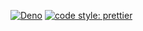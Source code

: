 [![Deno](https://github.com/ShivaBhattacharjee/AnimeTrix-next/actions/workflows/deno.yml/badge.svg)](https://github.com/ShivaBhattacharjee/AnimeTrix-next/actions/workflows/deno.yml)
[![code style: prettier](https://img.shields.io/badge/code_style-prettier-ff69b4.svg?style=flat-square)](https://github.com/prettier/prettier)